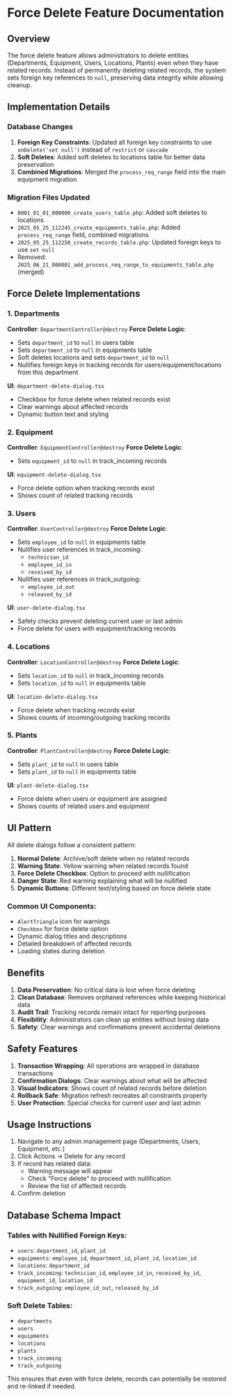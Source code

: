 # Force Delete Feature Documentation

## Overview
The force delete feature allows administrators to delete entities (Departments, Equipment, Users, Locations, Plants) even when they have related records. Instead of permanently deleting related records, the system sets foreign key references to `null`, preserving data integrity while allowing cleanup.

## Implementation Details

### Database Changes
1. **Foreign Key Constraints**: Updated all foreign key constraints to use `onDelete('set null')` instead of `restrict` or `cascade`
2. **Soft Deletes**: Added soft deletes to locations table for better data preservation
3. **Combined Migrations**: Merged the `process_req_range` field into the main equipment migration

### Migration Files Updated
- `0001_01_01_000000_create_users_table.php`: Added soft deletes to locations
- `2025_05_25_112245_create_equipments_table.php`: Added `process_req_range` field, combined migrations
- `2025_05_25_112250_create_records_table.php`: Updated foreign keys to use `set null`
- Removed: `2025_06_21_000001_add_process_req_range_to_equipments_table.php` (merged)

## Force Delete Implementations

### 1. Departments
**Controller**: `DepartmentController@destroy`
**Force Delete Logic**:
- Sets `department_id` to `null` in users table
- Sets `department_id` to `null` in equipments table  
- Soft deletes locations and sets `department_id` to `null`
- Nullifies foreign keys in tracking records for users/equipment/locations from this department

**UI**: `department-delete-dialog.tsx`
- Checkbox for force delete when related records exist
- Clear warnings about affected records
- Dynamic button text and styling

### 2. Equipment
**Controller**: `EquipmentController@destroy`
**Force Delete Logic**:
- Sets `equipment_id` to `null` in track_incoming records

**UI**: `equipment-delete-dialog.tsx`
- Force delete option when tracking records exist
- Shows count of related tracking records

### 3. Users
**Controller**: `UserController@destroy`
**Force Delete Logic**:
- Sets `employee_id` to `null` in equipments table
- Nullifies user references in track_incoming:
  - `technician_id`
  - `employee_id_in`
  - `received_by_id`
- Nullifies user references in track_outgoing:
  - `employee_id_out`
  - `released_by_id`

**UI**: `user-delete-dialog.tsx`
- Safety checks prevent deleting current user or last admin
- Force delete for users with equipment/tracking records

### 4. Locations
**Controller**: `LocationController@destroy`
**Force Delete Logic**:
- Sets `location_id` to `null` in track_incoming records
- Sets `location_id` to `null` in equipments table

**UI**: `location-delete-dialog.tsx`
- Force delete when tracking records exist
- Shows counts of incoming/outgoing tracking records

### 5. Plants
**Controller**: `PlantController@destroy`
**Force Delete Logic**:
- Sets `plant_id` to `null` in users table
- Sets `plant_id` to `null` in equipments table

**UI**: `plant-delete-dialog.tsx`
- Force delete when users or equipment are assigned
- Shows counts of related users and equipment

## UI Pattern

All delete dialogs follow a consistent pattern:

1. **Normal Delete**: Archive/soft delete when no related records
2. **Warning State**: Yellow warning when related records found
3. **Force Delete Checkbox**: Option to proceed with nullification
4. **Danger State**: Red warning explaining what will be nullified
5. **Dynamic Buttons**: Different text/styling based on force delete state

### Common UI Components:
- `AlertTriangle` icon for warnings
- `Checkbox` for force delete option
- Dynamic dialog titles and descriptions
- Detailed breakdown of affected records
- Loading states during deletion

## Benefits

1. **Data Preservation**: No critical data is lost when force deleting
2. **Clean Database**: Removes orphaned references while keeping historical data
3. **Audit Trail**: Tracking records remain intact for reporting purposes
4. **Flexibility**: Administrators can clean up entities without losing data
5. **Safety**: Clear warnings and confirmations prevent accidental deletions

## Safety Features

1. **Transaction Wrapping**: All operations are wrapped in database transactions
2. **Confirmation Dialogs**: Clear warnings about what will be affected
3. **Visual Indicators**: Shows count of related records before deletion
4. **Rollback Safe**: Migration refresh recreates all constraints properly
5. **User Protection**: Special checks for current user and last admin

## Usage Instructions

1. Navigate to any admin management page (Departments, Users, Equipment, etc.)
2. Click Actions → Delete for any record
3. If record has related data:
   - Warning message will appear
   - Check "Force delete" to proceed with nullification
   - Review the list of affected records
4. Confirm deletion

## Database Schema Impact

### Tables with Nullified Foreign Keys:
- `users`: `department_id`, `plant_id`
- `equipments`: `employee_id`, `department_id`, `plant_id`, `location_id`
- `locations`: `department_id`
- `track_incoming`: `technician_id`, `employee_id_in`, `received_by_id`, `equipment_id`, `location_id`
- `track_outgoing`: `employee_id_out`, `released_by_id`

### Soft Delete Tables:
- `departments`
- `users` 
- `equipments`
- `locations`
- `plants`
- `track_incoming`
- `track_outgoing`

This ensures that even with force delete, records can potentially be restored and re-linked if needed.
